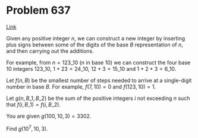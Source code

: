 # Problem 637

[Link](https://projecteuler.net/problem=637)

Given any positive integer $n$, we can construct a new integer by inserting plus signs between some of the digits of the base $B$ representation of $n$, and then carrying out the additions. 

For example, from $n=123\_{10}$ ($n$ in base $10$) we can construct the four base $10$ integers $123\_{10}$, $1+23=24\_{10}$, $12+3=15\_{10}$ and $1+2+3=6\_{10}$. 

Let $f(n,B)$ be the smallest number of steps needed to arrive at a single-digit number in base $B$. For example, $f(7,10)=0$ and $f(123,10)=1$. 

Let $g(n,B\_1,B\_2)$ be the sum of the positive integers $i$ not exceeding $n$ such that $f(i,B\_1)=f(i,B\_2)$. 

You are given $g(100,10,3)=3302$. 

Find $g(10^7,10,3)$.